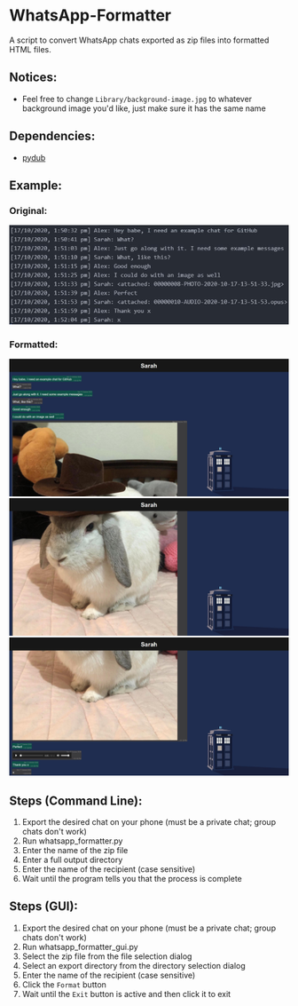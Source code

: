# WhatsApp-Formatter

A script to convert WhatsApp chats exported as zip files into formatted HTML files.

## Notices:
- Feel free to change `Library/background-image.jpg` to whatever background image you'd like, just make sure it has the same name

## Dependencies:
- [pydub](http://pydub.com/)

## Example:
### Original:
![Exported chat in plain text](images/o1.jpg)

### Formatted:
![Formatted chat 1](images/f1.jpg)
![Formatted chat 2](images/f2.jpg)
![Formatted chat 3](images/f3.jpg)

## Steps (Command Line):
1. Export the desired chat on your phone (must be a private chat; group chats don't work)
2. Run whatsapp_formatter.py
3. Enter the name of the zip file
4. Enter a full output directory
5. Enter the name of the recipient (case sensitive)
6. Wait until the program tells you that the process is complete

## Steps (GUI):
1. Export the desired chat on your phone (must be a private chat; group chats don't work)
2. Run whatsapp_formatter_gui.py
3. Select the zip file from the file selection dialog
4. Select an export directory from the directory selection dialog
5. Enter the name of the recipient (case sensitive)
6. Click the `Format` button
7. Wait until the `Exit` button is active and then click it to exit
